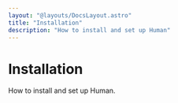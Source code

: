 ```yaml
---
layout: "@layouts/DocsLayout.astro"
title: "Installation"
description: "How to install and set up Human"
---
```


# Installation

How to install and set up Human.
